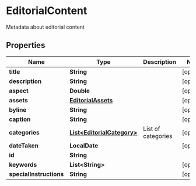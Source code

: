

# EditorialContent

Metadata about editorial content

## Properties

| Name | Type | Description | Notes |
|------------ | ------------- | ------------- | -------------|
|**title** | **String** |  |  [optional] |
|**description** | **String** |  |  [optional] |
|**aspect** | **Double** |  |  [optional] |
|**assets** | [**EditorialAssets**](EditorialAssets.md) |  |  [optional] |
|**byline** | **String** |  |  [optional] |
|**caption** | **String** |  |  [optional] |
|**categories** | [**List&lt;EditorialCategory&gt;**](EditorialCategory.md) | List of categories |  [optional] |
|**dateTaken** | **LocalDate** |  |  [optional] |
|**id** | **String** |  |  |
|**keywords** | **List&lt;String&gt;** |  |  [optional] |
|**specialInstructions** | **String** |  |  [optional] |



